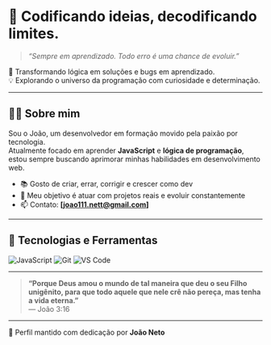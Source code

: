 # 🧠 Codificando ideias, decodificando limites.

> *“Sempre em aprendizado. Todo erro é uma chance de evoluir.”*

🎯 Transformando lógica em soluções e bugs em aprendizado.  
💡 Explorando o universo da programação com curiosidade e determinação.

---

## 👨‍💻 Sobre mim

Sou o João, um desenvolvedor em formação movido pela paixão por tecnologia.  
Atualmente focado em aprender **JavaScript** e **lógica de programação**, estou sempre buscando aprimorar minhas habilidades em desenvolvimento web.

- 📚 Gosto de criar, errar, corrigir e crescer como dev  
- 🚀 Meu objetivo é atuar com projetos reais e evoluir constantemente  
- 📫 Contato: **[joao111.nett@gmail.com]**  

---

## 🚀 Tecnologias e Ferramentas

![JavaScript](https://img.shields.io/badge/-JavaScript-F7DF1E?logo=javascript&logoColor=000&style=flat)
![Git](https://img.shields.io/badge/-Git-F05032?logo=git&logoColor=fff&style=flat)
![VS Code](https://img.shields.io/badge/-VS%20Code-007ACC?logo=visual-studio-code&logoColor=fff&style=flat)

---

> **“Porque Deus amou o mundo de tal maneira que deu o seu Filho unigênito, para que todo aquele que nele crê não pereça, mas tenha a vida eterna.”**  
> — João 3:16

---

📌 Perfil mantido com dedicação por **João Neto**
